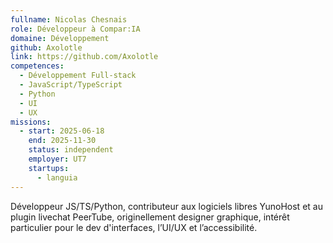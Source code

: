 ```yaml
---
fullname: Nicolas Chesnais
role: Développeur à Compar:IA
domaine: Développement
github: Axolotle
link: https://github.com/Axolotle
competences:
  - Développement Full-stack
  - JavaScript/TypeScript
  - Python
  - UI
  - UX
missions:
  - start: 2025-06-18
    end: 2025-11-30
    status: independent
    employer: UT7
    startups:
      - languia
---
```

Développeur JS/TS/Python, contributeur aux logiciels libres YunoHost et au plugin livechat PeerTube, originellement designer graphique, intérêt particulier pour le dev d'interfaces, l’UI/UX et l’accessibilité.